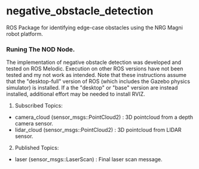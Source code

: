# negative_obstacle_detection
ROS Package for identifying edge-case obstacles using the NRG Magni robot platform.

### Runing The NOD Node. 

The implementation of negative obstacle detection was developed and tested on ROS Melodic. Execution on other ROS versions have not been tested and my not work as intended. Note that these instructions assume that the "desktop-full" version of ROS (which includes the Gazebo physics simulator) is installed. If a the "desktop" or "base" version are instead installed, additional effort may be needed to install RVIZ.

1. Subscribed Topics:
- camera_cloud (sensor_msgs::PointCloud2) : 3D pointcloud from a depth camera sensor. 
- lidar_cloud (sensor_msgs::PointCloud2) : 3D pointcloud from LIDAR sensor.  

2. Published Topics:
- laser (sensor_msgs::LaserScan) : Final laser scan message. 
